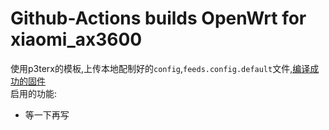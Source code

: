 # Github-Actions builds OpenWrt for xiaomi_ax3600

使用p3terx的模板,上传本地配制好的`config`,`feeds.config.default`文件,[编译成功的固件](https://github.com/vonl1/Openwrt_xiaomi_ax3600/suites/3852035395/artifacts/95710721)
<br>启用的功能:
  - 等一下再写
